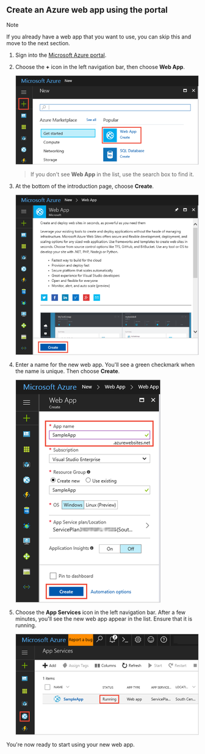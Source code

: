## Create an Azure web app using the portal

> [!NOTE]
> If you already have a web app that you want to use, you can skip this and move to the next section.  

1. Sign into the [Microsoft Azure portal](https://portal.azure.com).

1. Choose the **+** icon in the left navigation bar, then choose **Web App**.
 
   ![Selecting the Web App type to create](_img/create-webapp-01.png)

   >If you don't see **Web App** in the list, use the search box to find it.

1. At the bottom of the introduction page, choose **Create**.

   ![Starting to create the web app](_img/create-webapp-02.png)

1. Enter a name for the new web app. You'll see a green checkmark when the name is unique.
   Then choose **Create**.  

   ![Entering the details for the web app](_img/create-webapp-03.png)

1. Choose the **App Services** icon in the left navigation bar.
   After a few minutes, you'll see the new web app appear in the list.
   Ensure that it is running. 

   ![Checking the new web app is running](_img/create-webapp-04.png)

You're now ready to start using your new web app.

